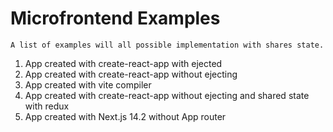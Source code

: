 # Microfrontend Examples

    A list of examples will all possible implementation with shares state.

1. App created with create-react-app with ejected
2. App created with create-react-app without ejecting
3. App created with vite compiler
4. App created with create-react-app without ejecting and shared state with redux
5. App created with Next.js 14.2 without App router
